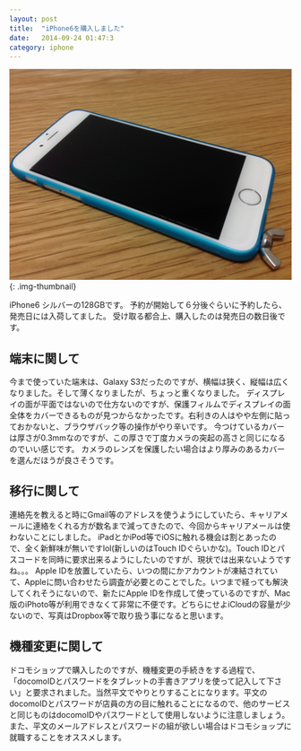 ```yaml
---
layout: post
title:  "iPhone6を購入しました"
date:   2014-09-24 01:47:3
category: iphone
---
```


![Picture description](/images/2014/09/e0526f4efedb4602680d9f31dc643e40.jpg){: .img-thumbnail}

iPhone6 シルバーの128GBです。
予約が開始して６分後ぐらいに予約したら、発売日には入荷してました。
受け取る都合上、購入したのは発売日の数日後です。

## 端末に関して
今まで使っていた端末は、Galaxy S3だったのですが、横幅は狭く、縦幅は広くなりました。そして薄くなりましたが、ちょっと重くなりました。
ディスプレイの面が平面ではないので仕方ないのですが、保護フィルムでディスプレイの面全体をカバーできるものが見つからなかったです。右利きの人はやや左側に貼っておかないと、ブラウザバック等の操作がやり辛いです。
今つけているカバーは厚さが0.3mmなのですが、この厚さで丁度カメラの突起の高さと同じになるのでいい感じです。
カメラのレンズを保護したい場合はより厚みのあるカバーを選んだほうが良さそうです。

## 移行に関して
連絡先を教えると時にGmail等のアドレスを使うようにしていたら、キャリアメールに連絡をくれる方が数名まで減ってきたので、今回からキャリアメールは使わないことにしました。
iPadとかiPod等でiOSに触れる機会は割とあったので、全く新鮮味が無いですlol(新しいのはTouch IDぐらいかな)。Touch IDとパスコードを同時に要求出来るようにしたいのですが、現状では出来ないようですね。。。
Apple IDを放置していたら、いつの間にかアカウントが凍結されていて、Appleに問い合わせたら調査が必要とのことでした。いつまで経っても解決してくれそうにないので、新たにApple IDを作成して使っているのですが、Mac版のiPhoto等が利用できなくて非常に不便です。どちらにせよiCloudの容量が少ないので、写真はDropbox等で取り扱う事になると思います。

## 機種変更に関して
ドコモショップで購入したのですが、機種変更の手続きをする過程で、「docomoIDとパスワードをタブレットの手書きアプリを使って記入して下さい」と要求されました。当然平文でやりとりすることになります。平文のdocomoIDとパスワードが店員の方の目に触れることになるので、他のサービスと同じものはdocomoIDやパスワードとして使用しないように注意しましょう。また、平文のメールアドレスとパスワードの組が欲しい場合はドコモショップに就職することをオススメします。


